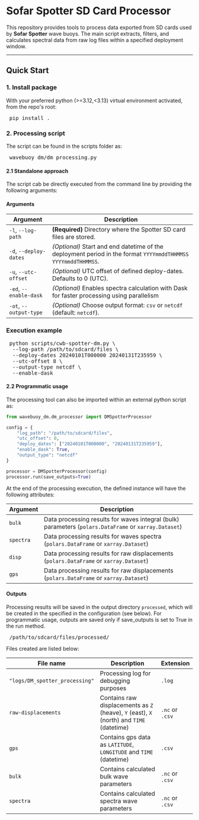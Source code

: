 # Sofar Spotter SD Card Processor

This repository provides tools to process data exported from SD cards used by **Sofar Spotter** wave buoys. The main script extracts, filters, and calculates spectral data from raw log files within a specified deployment window.

---

## Quick Start

### 1. Install package

With your preferred python (>=3.12,<3.13) virtual environment activated, from the repo's root:

<pre> pip install . </pre>

### 2. Processing script

The script can be found in the scripts folder as:

<pre> wavebuoy_dm/dm_processing.py </pre>

#### 2.1 Standalone approach

The script cab be directly executed from the command line by providing the following arguments:

#### Arguments

| Argument               | Description                                                                                                     |
| ---------------------- | --------------------------------------------------------------------------------------------------------------- |
| `-l`, `--log-path`     | **(Required)** Directory where the Spotter SD card files are stored.                                            |
| `-d`, `--deploy-dates` | *(Optional)* Start and end datetime of the deployment period in the format `YYYYmmddTHHMMSS YYYYmmddTHHMMSS`. |
| `-u`, `--utc-offset` | *(Optional)* UTC offset of defined deploy-dates. Defaults to 0 (UTC).|
| `-ed`, `--enable-dask` | *(Optional)* Enables spectra calculation with Dask for faster processing using parallelism                                 |
| `-ot`, `--output-type` | *(Optional)* Choose output format: `csv` or `netcdf` (default: `netcdf`).                                       |


### Execution example

<pre> python scripts/cwb-spotter-dm.py \
  --log-path /path/to/sdcard/files \
  --deploy-dates 20240101T000000 20240131T235959 \
  --utc-offset 8 \
  --output-type netcdf \
  --enable-dask  </pre>

#### 2.2 Programmatic usage

The processing tool can also be imported within an external python script as:

```python
from wavebuoy_dm.dm_processor import DMSpotterProcessor

config = {
    "log_path": "/path/to/sdcard/files",
    "utc_offset": 0,
    "deploy_dates": ["20240101T000000", "20240131T235959"],
    "enable_dask": True,
    "output_type": "netcdf"
}

processor = DMSpotterProcessor(config)
processor.run(save_outputs=True)
```

At the end of the processing execution, the defined instance will have the following attributes:

| Argument               | Description                                                                                                     |
| ---------------------- | --------------------------------------------------------------------------------------------------------------- |
| `bulk`     | Data processing results for waves integral (bulk) parameters (`polars.DataFrame` or `xarray.Dataset`)   |
| `spectra` | Data processing results for waves spectra (`polars.DataFrame` or `xarray.Dataset`) |
| `disp` | Data processing results for raw displacements (`polars.DataFrame` or `xarray.Dataset`) |
| `gps` | Data processing results for raw displacements (`polars.DataFrame` or `xarray.Dataset`) |


#### Outputs

Processing results will be saved in the output directory `processed`, which will be created in the specified in the configuration (see below). For programmatic usage, outputs are saved only if save_outputs is set to True in the run method.

 <pre> /path/to/sdcard/files/processed/ </pre>

Files created are listed below:

 | File name              | Description  |  Extension |
| ---------------------- | -------------------| -----------------|
| `"logs/DM_spotter_processing"`     | Processing log for debugging purposes | `.log` | 
| `raw-displacements`     | Contains raw displacements as `Z` (heave), `Y` (east), `X` (north) and `TIME` (datetime) | `.nc` or `.csv` | 
| `gps` | Contains gps data as `LATITUDE`, `LONGITUDE` and `TIME` (datetime) | `.csv` | 
| `bulk` |  Contains calculated bulk wave parameters |  `.nc` or `.csv` | 
| `spectra` | Contains calculated spectra wave parameters | `.nc` or `.csv` | 
